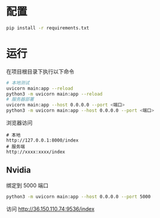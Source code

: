 
# 配置

```bash
pip install -r requirements.txt
```

# 运行

在项目根目录下执行以下命令

```bash
# 本地测试
uvicorn main:app --reload
python3 -m uvicorn main:app --reload
# 服务器部署
uvicorn main:app --host 0.0.0.0 --port <端口>
python3 -m uvicorn main:app --host 0.0.0.0 --port <端口>
```

浏览器访问

```
# 本地
http://127.0.0.1:8000/index
# 服务端
http://xxxx:xxxx/index
```

## Nvidia

绑定到 5000 端口

```bash
python3 -m uvicorn main:app --host 0.0.0.0 --port 5000
```

访问 http://36.150.110.74:9536/index